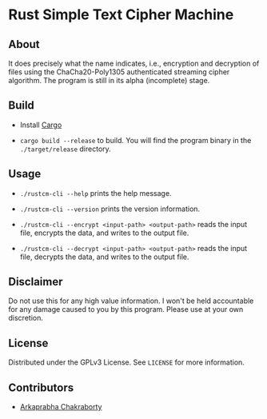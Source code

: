 # Rust Simple Text Cipher Machine

## About

It does precisely what the name indicates, i.e., encryption and decryption of files using the ChaCha20-Poly1305 authenticated streaming cipher algorithm. The program is still in its alpha (incomplete) stage.

## Build

* Install [Cargo](https://github.com/rust-lang/cargo)

* `cargo build --release` to build. You will find the program binary in the `./target/release` directory.

## Usage

* `./rustcm-cli --help` prints the help message.

* `./rustcm-cli --version` prints the version information.

* `./rustcm-cli --encrypt <input-path> <output-path>` reads the input file, encrypts the data, and writes to the output file.

* `./rustcm-cli --decrypt <input-path> <output-path>` reads the input file, decrypts the data, and writes to the output file.

## Disclaimer

Do not use this for any high value information. I won't be held accountable for any damage caused to you by this program. Please use at your own discretion.

## License

Distributed under the GPLv3 License. See `LICENSE` for more information.

## Contributors

* [Arkaprabha Chakraborty](https://github.com/arkorty)

